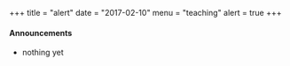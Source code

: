+++
title = "alert"
date = "2017-02-10"
menu = "teaching"
alert = true
+++

#### Announcements
- nothing yet
